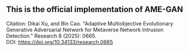 ## This is the official implementation of AME-GAN
  Citation: Dikai Xu, and Bin Cao. "Adaptive Multiobjective Evolutionary Generative Adversarial Network for Metaverse Network Intrusion Detection." Research 8 (2025): 0665.  
  DOI: https://doi.org/10.34133/research.0665
